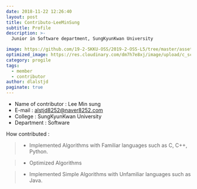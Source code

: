 ```yaml
---
date: 2018-11-22 12:26:40
layout: post
title: Contributo-LeeMinSung
subtitle: Profile
description: >-
  Junior in Software department, SungKyunKwan University

image: https://github.com/19-2-SKKU-OSS/2019-2-OSS-L5/tree/master/assets/img/uploads%20/%20profile.png
optimized_image: https://res.cloudinary.com/dm7h7e8xj/image/upload/c_scale,w_380/v1559822138/theme9_v273a9.jpg
category: progile
tags:
  - member
  - contributor
author: dlalstjd
paginate: true
---
```

- Name of contributor : Lee Min sung
- E-mail : alstjd8252@naver8252.com
- College : SungKyunKwan University
- Department : Software

How contributed : 
> - Implemented Algorithms with Familiar languages such as C, C++, Python.

> - Optimized Algorithms 

> - Implemented Simple Algorithms with Unfamiliar languages such as Java.



